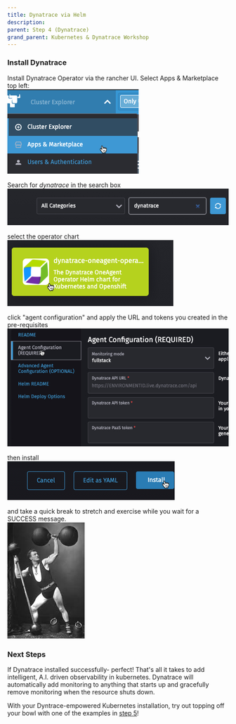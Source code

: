 ```yaml
---
title: Dynatrace via Helm
description:
parent: Step 4 (Dynatrace)
grand_parent: Kubernetes & Dynatrace Workshop
---
```


### Install Dynatrace

Install Dynatrace Operator via the rancher UI.  Select Apps & Marketplace top left:  
![Apps](/assets/images/rancher_apps.jpg)  

Search for *dynatrace* in the search box  
![search](/assets/images/rancher_search_dynatrace.jpg)  

select the operator chart  
![dtoperator](/assets/images/dynatrace_chart.jpg)  

click "agent configuration" and apply the URL and tokens you created in the pre-requisites  
![settings](/assets/images/dynatrace_settings.jpg)  

then install  
![settings](/assets/images/dynatrace-install.jpg)  

and take a quick break to stretch and exercise while you wait for a SUCCESS message.  
![workout](/assets/images/workout.jpeg)

### Next Steps

If Dynatrace installed successfully- perfect!  That's all it takes to add intelligent, A.I. driven observability in kubernetes.  Dynatrace will automatically add monitoring to anything that starts up and gracefully remove monitoring when the resource shuts down.  

With your Dyntrace-empowered Kubernetes installation, try out topping off your bowl with one of the examples in [step 5](step5)!
